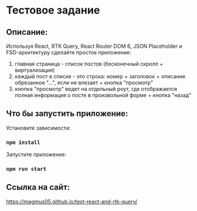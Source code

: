 # Тестовое задание 

## Описание:
Используя React, RTK Query, React Router DOM 6, JSON Placeholder и FSD-архитектуру сделайте простое приложение:
1. главная страница - список постов (бесконечный скролл + виртуализация)
2. каждый пост в списке - это строка: номер + заголовок + описание обрезанное "...", если не влезает + кнопка "просмотр"
3. кнопка "просмотр" ведет на отдельный роут, где отображается полная информация о посте в произвольной форме + кнопка "назад"

## Что бы запустить приложение:
Установите зависимости:
### `npm install`

Запустите приложение:
### `npm run start`

## Ссылка на сайт:
https://magmus05.github.io/test-react-and-rtk-query/